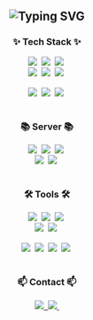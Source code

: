<!--타이틀 부분-->
<div align="center">
  <h2>
  <img src="https://readme-typing-svg.demolab.com?font=Fira+Code&size=40&pause=1000&color=000000&random=false&width=460&height=70&lines=Welcom+to+My+Github" alt="Typing SVG">
  </h2>
</div>

<!--내용 부분-->
<h3 align="center">✨ Tech Stack ✨</h3>
<div align="center">
  <img src="https://img.shields.io/badge/react-20232a.svg?style=for-the-badge&logo=react&logoColor=61DAFB" />&nbsp
  <img src="https://img.shields.io/badge/javascript-F7DF1E.svg?style=for-the-badge&logo=javascript&logoColor=20232a" />&nbsp
  <img src="https://img.shields.io/badge/html5-E34F26.svg?style=for-the-badge&logo=html5&logoColor=white" />&nbsp
</div>

<div align="center">
  <img src="https://img.shields.io/badge/reactnative-20232a.svg?style=for-the-badge&logo=react&logoColor=61DAFB" />&nbsp
  <img src="https://img.shields.io/badge/styled--components-DB7093?style=for-the-badge&logo=styled-components&logoColor=ffd35b" />&nbsp
  <img src="https://img.shields.io/badge/css3-1572B6.svg?style=for-the-badge&logo=css3&logoColor=white" />&nbsp
</div>

<br>

<div align="center">
  <img src="https://img.shields.io/badge/python-3670A0?style=for-the-badge&logo=python&logoColor=ffdd54" />&nbsp
  <img src="https://img.shields.io/badge/java-150458.svg?style=for-the-badge&logo=java&logoColor=white" />&nbsp
  <img src="https://img.shields.io/badge/springboot-F3F3F3.svg?style=for-the-badge&logo=spring-boot&logoColor=6DB33F" />&nbsp
</div>

<br>

<h3 align="center">📚 Server 📚</h3>
<div align="center">
  <img src="https://img.shields.io/badge/postgresql-4169E1.svg?style=for-the-badge&logo=postgresql&logoColor=white" />&nbsp
  <img src="https://img.shields.io/badge/oracledb-F80000.svg?style=for-the-badge&logo=oracle&logoColor=white" />&nbsp
  <img src="https://img.shields.io/badge/mysql-4479A1.svg?style=for-the-badge&logo=mysql&logoColor=white" />&nbsp
</div>

<div align="center">
  <img src="https://img.shields.io/badge/mongodb-F3F3F3.svg?style=for-the-badge&logo=mongodb&logoColor=47a248" />&nbsp
  <img src="https://img.shields.io/badge/firebase-dd2c00?style=for-the-badge&logo=firebase&logoColor=white" />&nbsp
</div>

<br>

<h3 align="center">🛠 Tools 🛠</h3>
<div align="center">
  <img src="https://img.shields.io/badge/git-F05033.svg?style=for-the-badge&logo=git&logoColor=white" />&nbsp
  <img src="https://img.shields.io/badge/github-181717.svg?style=for-the-badge&logo=github&logoColor=white" />&nbsp
  <img src="https://img.shields.io/badge/Notion-F3F3F3.svg?style=for-the-badge&logo=notion&logoColor=black" />&nbsp
</div>

<div align="center">
  <img src="https://img.shields.io/badge/slack-F3F3F3.svg?style=for-the-badge&logo=slack&logoColor=black" />&nbsp
  <img src="https://img.shields.io/badge/figma-F24E1E.svg?style=for-the-badge&logo=figma&logoColor=white" />&nbsp
</div>

<br>

<div align="center">
  <img src="https://img.shields.io/badge/VSCode-2C2C32.svg?style=for-the-badge&logo=visual-studio-code&logoColor=22ABF3" />&nbsp
  <img src="https://img.shields.io/badge/IntelliJ-F37726.svg?style=for-the-badge&logo=IntelliJ-IDEA&logoColor=white" />&nbsp
  <img src="https://img.shields.io/badge/pyCharm-F9AB00.svg?style=for-the-badge&logo=pyCharm&logoColor=white" />&nbsp
  <img src="https://img.shields.io/badge/android--studio-34A853.svg?style=for-the-badge&logo=android-studio&logoColor=white" />&nbsp
</div>

<br>

<h3 align="center">📫 Contact 📫</h3>
<div align="center">
  <a href="https://velog.io/@oka1313">
    <img src="https://img.shields.io/badge/Velog-1EBC8F?style=for-the-badge&logo=velog&logoColor=white" />&nbsp
  </a>
  <a href="mailto:oka1313@gmail.com">
    <img
      src="https://img.shields.io/badge/dbsruaqls123@gmail.com-D14836?style=for-the-badge&logo=gmail&logoColor=white"/>&nbsp
  </a>
</div>
